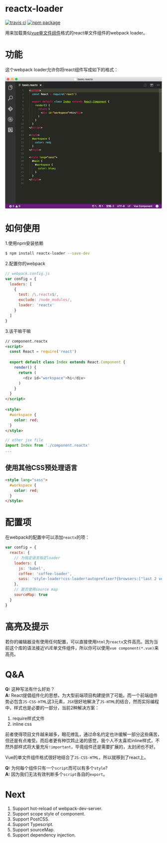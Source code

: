 # reactx-loader

[![travis ci](https://travis-ci.org/sekaiamber/reactx-loader.svg)](https://travis-ci.org/sekaiamber/reactx-loader) [![npm package](https://img.shields.io/npm/v/reactx-loader.svg?maxAge=2592000)](https://www.npmjs.com/package/reactx-loader)


用来加载类似[vue单文件组件](http://cn.vuejs.org/v2/guide/single-file-components.html)格式的react单文件组件的webpack loader。

# 功能

这个webpack loader允许你将react组件写成如下的格式：

![reactx component](https://raw.githubusercontent.com/sekaiamber/reactx-loader/master/doc/reactx-loader.jpg)


# 如何使用

1.使用npm安装依赖

```bash
$ npm install reactx-loader --save-dev
```
2.配置你的webpack

```javascript
// webpack.config.js
var config = {
  loaders: [
    {
      test: /\.reactx$/,
      exclude: /node_modules/,
      loader: 'reactx'
    }
  ]
}
```

3.该干嘛干嘛

```html
// component.reactx
<script>
  const React = require('react')

  export default class Index extends React.Component {
    render() {
      return (
        <div id="workspace">hi</div>
      )
    }
  }
</script>

<style>
  #workspace {
    color: red;
  }
</style>
```

```javascript
// other jsx file
import Index from './component.reactx'
...
```

## 使用其他CSS预处理语言

```html
<style lang="sass">
  #workspace {
    color: red;
  }
</style>
```

# 配置项

在webpack的配置中可以添加`reactx`的项：

```javascript
var config = {
  reactx: {
    // 为指定语言指定loader
    loaders: {
      js: 'babel',
      coffee: 'coffee-loader',
      sass: 'style-loader!css-loader!autoprefixer?{browsers:["last 2 version", "> 1%"]}!sass'
    },
    // 是否使用source map
    sourceMap: true
  }
}
```

# 高亮及提示

若你的编辑器没有使用任何配置，可以直接使用`html`为`reactx`文件高亮。因为当前这个库的语法接近VUE单文件组件，所以你可以使用`vue component(*.vue)`来高亮。

# Q&A
**Q:** 这种写法有什么好处？  
**A:** React提倡组件化的思想，为大型前端项目构建提供了可能。而一个前端组件势必包含`JS-CSS-HTML`这3元素，`JSX`很好地解决了`JS-HTML`的结合，然而实际编程中，样式也是必要的一部分，当前2种解决方案：

1. require样式文件
2. inline css

前者使得项目文件越来越多，眼花缭乱，通过命名约定也许缓解一部分这些痛苦，但还是有点难受。而后者更有种饮鸩止渴的感觉，我个人不太喜欢inline样式，不然外部样式将大量充斥`!important`，毕竟组件还是需要扩展的，太封闭也不好。

Vue的单文件组件格式很好地结合了`JS-CSS-HTML`，所以就移到了react上。

**Q:** 为何每个组件只有一个`script`而可以有多个`style`?  
**A:** 因为我们无法有效判断多个`script`各自的`export`。

# Next

1. Support hot-reload of webpack-dev-server.
2. Support scope style of component.
3. Support PostCSS.
4. Support Typescript.
5. Support sourceMap.
6. Support dependency injection.